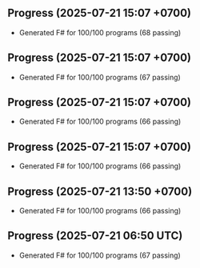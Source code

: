 ## Progress (2025-07-21 15:07 +0700)
- Generated F# for 100/100 programs (68 passing)

## Progress (2025-07-21 15:07 +0700)
- Generated F# for 100/100 programs (67 passing)

## Progress (2025-07-21 15:07 +0700)
- Generated F# for 100/100 programs (66 passing)

## Progress (2025-07-21 15:07 +0700)
- Generated F# for 100/100 programs (66 passing)

## Progress (2025-07-21 13:50 +0700)
- Generated F# for 100/100 programs (66 passing)

## Progress (2025-07-21 06:50 UTC)
- Generated F# for 100/100 programs (67 passing)

